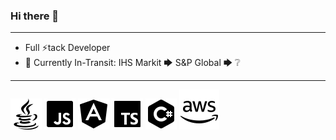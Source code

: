 ### Hi there 👋

<!--
**arisromil/arisromil** is a ✨ _special_ ✨ repository because its `README.md` (this file) appears on your GitHub profile.

-->

---
- Full ⚡tack Developer
- 💼 Currently In-Transit: IHS Markit 🡆 S&P Global 🡆 ❔

---

![image info](./badges/icons8-java-50.png)
![image info](./badges/icons8-javascript-50.png)
![image info](./badges/icons8-angularjs-50.png)
![image info](./badges/icons8-typescript-50.png)
![image info](./badges/icons8-c-sharp-logo-50.png)
![image info](./badges/icons8-amazon-web-services-64.png)



<!--
- 🌱 I’m currently learning 
- 👯 I’m looking to collaborate on ...
- 🤔 I’m looking for help with ...
- 💬 Ask me about ...
- 📫 How to reach me: ...



-->


